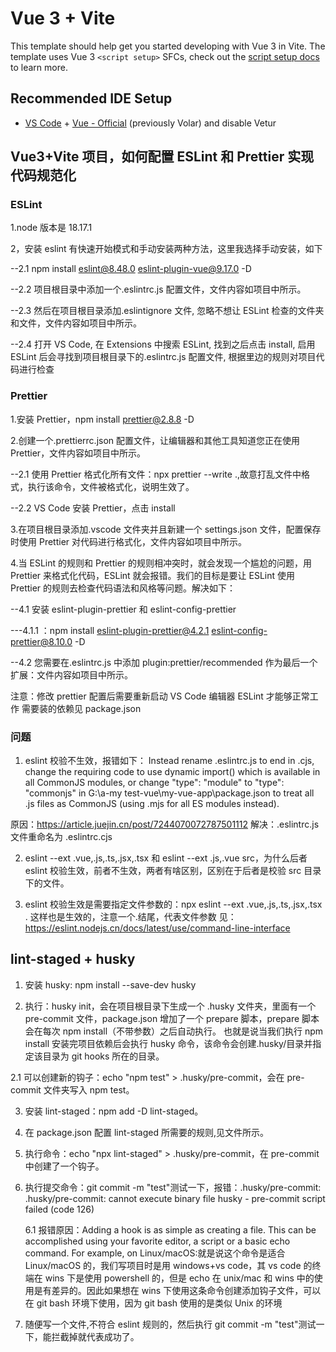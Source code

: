 # Vue 3 + Vite

This template should help get you started developing with Vue 3 in Vite. The template uses Vue 3 `<script setup>` SFCs, check out the [script setup docs](https://v3.vuejs.org/api/sfc-script-setup.html#sfc-script-setup) to learn more.

## Recommended IDE Setup

- [VS Code](https://code.visualstudio.com/) + [Vue - Official](https://marketplace.visualstudio.com/items?itemName=Vue.volar) (previously Volar) and disable Vetur

## Vue3+Vite 项目，如何配置 ESLint 和 Prettier 实现代码规范化

### ESLint

1.node 版本是 18.17.1

2，安装 eslint 有快速开始模式和手动安装两种方法，这里我选择手动安装，如下

--2.1 npm install eslint@8.48.0 eslint-plugin-vue@9.17.0 -D

--2.2 项目根目录中添加一个.eslintrc.js 配置文件，文件内容如项目中所示。

--2.3 然后在项目根目录添加.eslintignore 文件, 忽略不想让 ESLint 检查的文件夹和文件，文件内容如项目中所示。

--2.4 打开 VS Code, 在 Extensions 中搜索 ESLint, 找到之后点击 install, 启用 ESLint 后会寻找到项目根目录下的.eslintrc.js 配置文件, 根据里边的规则对项目代码进行检查

### Prettier

1.安装 Prettier，npm install prettier@2.8.8 -D

2.创建一个.prettierrc.json 配置文件，让编辑器和其他工具知道您正在使用 Prettier，文件内容如项目中所示。

--2.1 使用 Prettier 格式化所有文件：npx prettier --write .,故意打乱文件中格式，执行该命令，文件被格式化，说明生效了。

--2.2 VS Code 安装 Prettier，点击 install

3.在项目根目录添加.vscode 文件夹并且新建一个 settings.json 文件，配置保存时使用 Prettier 对代码进行格式化，文件内容如项目中所示。

4.当 ESLint 的规则和 Prettier 的规则相冲突时，就会发现一个尴尬的问题，用 Prettier 来格式化代码，ESLint 就会报错。我们的目标是要让 ESLint 使用 Prettier 的规则去检查代码语法和风格等问题。解决如下：

--4.1 安装 eslint-plugin-prettier 和 eslint-config-prettier

---4.1.1 ：npm install eslint-plugin-prettier@4.2.1 eslint-config-prettier@8.10.0 -D

--4.2 您需要在.eslintrc.js 中添加 plugin:prettier/recommended 作为最后一个扩展：文件内容如项目中所示。

注意：修改 prettier 配置后需要重新启动 VS Code 编辑器 ESLint 才能够正常工作
需要装的依赖见 package.json

### 问题

1. eslint 校验不生效，报错如下：
   Instead rename .eslintrc.js to end in .cjs, change the requiring code to use dynamic import() which is available in all CommonJS modules, or change "type": "module" to "type": "commonjs" in G:\a-my test-vue\my-vue-app\package.json to treat all .js files as CommonJS (using .mjs for all ES modules instead).

原因：<https://article.juejin.cn/post/7244070072787501112>
解决：.eslintrc.js 文件重命名为 .eslintrc.cjs

2. eslint --ext .vue,.js,.ts,.jsx,.tsx 和 eslint --ext .js,.vue src，为什么后者 eslint 校验生效，前者不生效，两者有啥区别，区别在于后者是校验 src 目录下的文件。

3. eslint 校验生效是需要指定文件参数的：npx eslint --ext .vue,.js,.ts,.jsx,.tsx . 这样也是生效的，注意一个.结尾，代表文件参数
   见：<https://eslint.nodejs.cn/docs/latest/use/command-line-interface>

## lint-staged + husky

1. 安装 husky: npm install --save-dev husky

2. 执行：husky init，会在项目根目录下生成一个 .husky 文件夹，里面有一个 pre-commit 文件，package.json 增加了一个 prepare 脚本，prepare 脚本会在每次 npm install（不带参数）之后自动执行。 也就是说当我们执行 npm install 安装完项目依赖后会执行 husky 命令，该命令会创建.husky/目录并指定该目录为 git hooks 所在的目录。

2.1 可以创建新的钩子：echo "npm test" > .husky/pre-commit，会在 pre-commit 文件夹写入 npm test。

3. 安装 lint-staged：npm add -D lint-staged。

4. 在 package.json 配置 lint-staged 所需要的规则,见文件所示。

5. 执行命令：echo "npx lint-staged" > .husky/pre-commit，在 pre-commit 中创建了一个钩子。

6. 执行提交命令：git commit -m "test"测试一下，报错：.husky/pre-commit: .husky/pre-commit: cannot execute binary file
   husky - pre-commit script failed (code 126)

   6.1 报错原因：Adding a hook is as simple as creating a file. This can be accomplished using your favorite editor, a script or a basic echo command. For example, on Linux/macOS:就是说这个命令是适合 Linux/macOS 的，我们写项目时是用 windows+vs code，其 vs code 的终端在 wins 下是使用 powershell 的，但是 echo 在 unix/mac 和 wins 中的使用是有差异的。因此如果想在 wins 下使用这条命令创建添加钩子文件，可以在 git bash 环境下使用，因为 git bash 使用的是类似 Unix 的环境

7. 随便写一个文件,不符合 eslint 规则的，然后执行 git commit -m "test"测试一下，能拦截掉就代表成功了。
